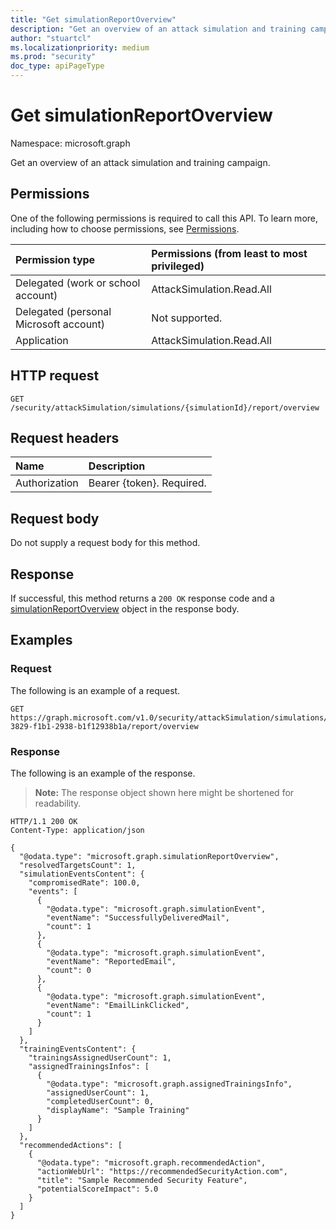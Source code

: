 ```yaml
---
title: "Get simulationReportOverview"
description: "Get an overview of an attack simulation and training campaign."
author: "stuartcl"
ms.localizationpriority: medium
ms.prod: "security"
doc_type: apiPageType
---
```


# Get simulationReportOverview
Namespace: microsoft.graph

Get an overview of an attack simulation and training campaign.

## Permissions
One of the following permissions is required to call this API. To learn more, including how to choose permissions, see [Permissions](/graph/permissions-reference).

| Permission type                        | Permissions (from least to most privileged) |
|:---------------------------------------|:--------------------------------------------|
| Delegated (work or school account)     | AttackSimulation.Read.All                   |
| Delegated (personal Microsoft account) | Not supported.                              |
| Application                            | AttackSimulation.Read.All                   |

## HTTP request

<!-- {
  "blockType": "ignored"
}
-->
``` http
GET /security/attackSimulation/simulations/{simulationId}/report/overview
```

## Request headers
|Name|Description|
|:---|:---|
|Authorization|Bearer {token}. Required.|

## Request body
Do not supply a request body for this method.

## Response

If successful, this method returns a `200 OK` response code and a [simulationReportOverview](../resources/simulationreportoverview.md) object in the response body.

## Examples

### Request

The following is an example of a request.


<!-- {
  "blockType": "request",
  "name": "get_simulationreportoverview"
}
-->
``` http
GET https://graph.microsoft.com/v1.0/security/attackSimulation/simulations/f1b13829-3829-f1b1-2938-b1f12938b1a/report/overview
```
### Response


The following is an example of the response.

>**Note:** The response object shown here might be shortened for readability.
<!-- {
  "blockType": "response",
  "@odata.type": "microsoft.graph.simulationReportOverview"
}
-->
``` http
HTTP/1.1 200 OK
Content-Type: application/json

{
  "@odata.type": "microsoft.graph.simulationReportOverview",
  "resolvedTargetsCount": 1,
  "simulationEventsContent": {
    "compromisedRate": 100.0,
    "events": [
      {
        "@odata.type": "microsoft.graph.simulationEvent",
        "eventName": "SuccessfullyDeliveredMail",
        "count": 1
      },
      {
        "@odata.type": "microsoft.graph.simulationEvent",
        "eventName": "ReportedEmail",
        "count": 0
      },
      {
        "@odata.type": "microsoft.graph.simulationEvent",
        "eventName": "EmailLinkClicked",
        "count": 1
      }
    ]
  },
  "trainingEventsContent": {
    "trainingsAssignedUserCount": 1,
    "assignedTrainingsInfos": [
      {
        "@odata.type": "microsoft.graph.assignedTrainingsInfo",
        "assignedUserCount": 1,
        "completedUserCount": 0,
        "displayName": "Sample Training"
      }
    ]
  },
  "recommendedActions": [
    {
      "@odata.type": "microsoft.graph.recommendedAction",
      "actionWebUrl": "https://recommendedSecurityAction.com",
      "title": "Sample Recommended Security Feature",
      "potentialScoreImpact": 5.0
    }
  ]
}
```

